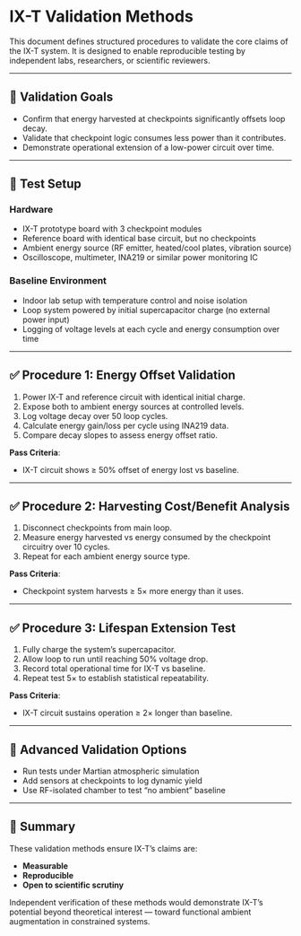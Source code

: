 # IX-T Validation Methods

This document defines structured procedures to validate the core claims of the IX-T system. It is designed to enable reproducible testing by independent labs, researchers, or scientific reviewers.

---

## 🔌 Validation Goals

- Confirm that energy harvested at checkpoints significantly offsets loop decay.
- Validate that checkpoint logic consumes less power than it contributes.
- Demonstrate operational extension of a low-power circuit over time.

---

## 🧪 Test Setup

### Hardware
- IX-T prototype board with 3 checkpoint modules
- Reference board with identical base circuit, but no checkpoints
- Ambient energy source (RF emitter, heated/cool plates, vibration source)
- Oscilloscope, multimeter, INA219 or similar power monitoring IC

### Baseline Environment
- Indoor lab setup with temperature control and noise isolation
- Loop system powered by initial supercapacitor charge (no external power input)
- Logging of voltage levels at each cycle and energy consumption over time

---

## ✅ Procedure 1: Energy Offset Validation

1. Power IX-T and reference circuit with identical initial charge.
2. Expose both to ambient energy sources at controlled levels.
3. Log voltage decay over 50 loop cycles.
4. Calculate energy gain/loss per cycle using INA219 data.
5. Compare decay slopes to assess energy offset ratio.

**Pass Criteria**:  
- IX-T circuit shows ≥ 50% offset of energy lost vs baseline.

---

## ✅ Procedure 2: Harvesting Cost/Benefit Analysis

1. Disconnect checkpoints from main loop.
2. Measure energy harvested vs energy consumed by the checkpoint circuitry over 10 cycles.
3. Repeat for each ambient energy source type.

**Pass Criteria**:  
- Checkpoint system harvests ≥ 5× more energy than it uses.

---

## ✅ Procedure 3: Lifespan Extension Test

1. Fully charge the system’s supercapacitor.
2. Allow loop to run until reaching 50% voltage drop.
3. Record total operational time for IX-T vs baseline.
4. Repeat test 5× to establish statistical repeatability.

**Pass Criteria**:  
- IX-T circuit sustains operation ≥ 2× longer than baseline.

---

## 🧠 Advanced Validation Options

- Run tests under Martian atmospheric simulation
- Add sensors at checkpoints to log dynamic yield
- Use RF-isolated chamber to test “no ambient” baseline

---

## 📌 Summary

These validation methods ensure IX-T’s claims are:
- **Measurable**
- **Reproducible**
- **Open to scientific scrutiny**

Independent verification of these methods would demonstrate IX-T’s potential beyond theoretical interest — toward functional ambient augmentation in constrained systems.

